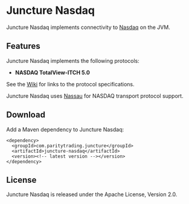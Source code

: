 Juncture Nasdaq
===============

Juncture Nasdaq implements connectivity to [Nasdaq][] on the JVM.

  [Nasdaq]: http://nasdaq.com


Features
--------

Juncture Nasdaq implements the following protocols:

- **NASDAQ TotalView-ITCH 5.0**

See the [Wiki][] for links to the protocol specifications.

  [Wiki]: https://github.com/paritytrading/juncture/wiki/

Juncture Nasdaq uses [Nassau][] for NASDAQ transport protocol support.

  [Nassau]: https://github.com/paritytrading/nassau


Download
--------

Add a Maven dependency to Juncture Nasdaq:

    <dependency>
      <groupId>com.paritytrading.juncture</groupId>
      <artifactId>juncture-nasdaq</artifactId>
      <version><!-- latest version --></version>
    </dependency>


License
-------

Juncture Nasdaq is released under the Apache License, Version 2.0.
